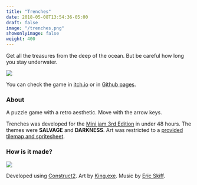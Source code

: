 ```yaml
---
title: "Trenches"
date: 2018-05-08T13:54:36-05:00
draft: false
image: "/trenches.png"
showonlyimage: false
weight: 400
---
```


Get all the treasures from the deep of the ocean. But be careful how long you stay underwater.

<!--more-->

![](/trenches.png)

You can check the game in [itch.io](https://bul-ikana.itch.io/trenches) or in [Github pages](https://bul-ikana.github.io/trenches/).

### About

A puzzle game with a retro aesthetic. Move with the arrow keys.

Trenches was developed for the [Mini jam 3rd Edition](https://itch.io/jam/mini-jam3rdedition) in under 48 hours. The themes were **SALVAGE** and **DARKNESS**. Art was restricted to a [provided tilemap and spritesheet](https://mini-jam.itch.io/mini-jam-3rd-edition-tile-set).

### How is it made?

<div class="stack-icons">
	<img src="/icons/construct2.svg">
</div>

Developed using [Construct2](https://www.scirra.com/construct2). Art by [King.exe](https://kingexe.itch.io/). Music by [Eric Skiff](https://ericskiff.com/).